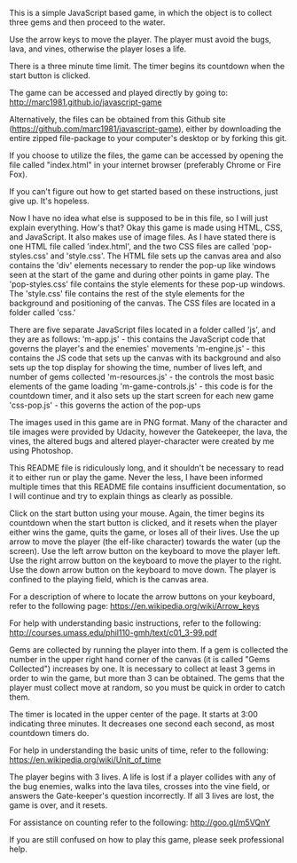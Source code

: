 This is a simple JavaScript based game, in which the object is to collect three gems and then proceed to the water.

Use the arrow keys to move the player. The player must avoid the bugs, lava, and vines, otherwise the player loses a life.

There is a three minute time limit. The timer begins its countdown when the start button is clicked.

The game can be accessed and played directly by going to: http://marc1981.github.io/javascript-game

Alternatively, the files can be obtained from this Github site (https://github.com/marc1981/javascript-game), either by downloading the entire zipped file-package to your computer's desktop or by forking this git.

If you choose to utilize the files, the game can be accessed by opening the file called "index.html" in your internet browser (preferably Chrome or Fire Fox).

If you can't figure out how to get started based on these instructions, just give up. It's hopeless.

Now I have no idea what else is supposed to be in this file, so I will just explain everything. How's that? Okay this game is made using HTML, CSS, and JavaScript. It also makes use of image files. As I have stated there is one HTML file called 'index.html', and the two CSS files are called 'pop-styles.css' and 'style.css'. The HTML file sets up the canvas area and also contains the 'div' elements necessary to render the pop-up like windows seen at the start of the game and during other points in game play. The 'pop-styles.css' file contains the style elements for these pop-up windows. The 'style.css' file contains the rest of the style elements for the background and positioning of the canvas. The CSS files are located in a folder called 'css.'

There are five separate JavaScript files located in a folder called 'js', and they are as follows:
'm-app.js' - this contains the JavaScript code that governs the player's and the enemies' movements
'm-engine.js' - this contains the JS code that sets up the canvas with its background and also sets up the top display for showing the time, number of lives left, and number of gems collected
'm-resources.js' - the controls the most basic elements of the game loading
'm-game-controls.js' - this code is for the countdown timer, and it also sets up the start screen for each new game
'css-pop.js' -  this governs the action of the pop-ups

The images used in this game are in PNG format. Many of the character and tile images were provided by Udacity, however the Gatekeeper, the lava, the vines, the altered bugs and altered player-character were created by me using Photoshop.

This README file is ridiculously long, and it shouldn't be necessary to read it to either run or play the game. Never the less, I have been informed multiple times that this README file contains insufficient documentation, so I will continue and try to explain things as clearly as possible.

Click on the start button using your mouse. Again, the timer begins its countdown when the start button is clicked, and it resets when the player either wins the game, quits the game, or loses all of their lives. Use the up arrow to move the player (the elf-like character) towards the water (up the screen). Use the left arrow button on the keyboard to move the player left. Use the right arrow button on the keyboard to move the player to the right. Use the down arrow button on the keyboard to move down. The player is confined to the playing field, which is the canvas area.

For a description of where to locate the arrow buttons on your keyboard, refer to the following page: https://en.wikipedia.org/wiki/Arrow_keys

For help with understanding basic instructions, refer to the following: http://courses.umass.edu/phil110-gmh/text/c01_3-99.pdf

Gems are collected by running the player into them. If a gem is collected the number in the upper right hand corner of the canvas (it is called "Gems Collected") increases by one. It is necessary to collect at least 3 gems in order to win the game, but more than 3 can be obtained. The gems that the player must collect move at random, so you must be quick in order to catch them.

The timer is located in the upper center of the page. It starts at 3:00 indicating three minutes. It decreases one second each second, as most countdown timers do.

For help in understanding the basic units of time, refer to the following: https://en.wikipedia.org/wiki/Unit_of_time

The player begins with 3 lives. A life is lost if a player collides with any of the bug enemies, walks into the lava tiles, crosses into the vine field, or answers the Gate-keeper's question incorrectly. If all 3 lives are lost, the game is over, and it resets.

For assistance on counting refer to the following: http://goo.gl/m5VQnY

If you are still confused on how to play this game, please seek professional help.

